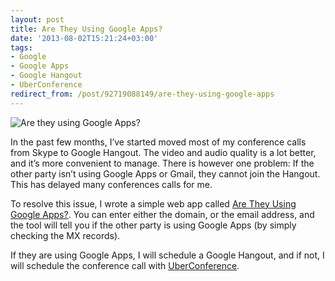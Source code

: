 ```yaml
---
layout: post
title: Are They Using Google Apps?
date: '2013-08-02T15:21:24+03:00'
tags:
- Google
- Google Apps
- Google Hangout
- UberConference
redirect_from: /post/92719088149/are-they-using-google-apps
---
```

![Are they using Google Apps?](http://viktorpetersson.com/wp-content/uploads/2013/08/are_they_using_google_apps-600x298.png)

In the past few months, I’ve started moved most of my conference calls from Skype to Google Hangout. The video and audio quality is a lot better, and it’s more convenient to manage. There is however one problem: If the other party isn’t using Google Apps or Gmail, they cannot join the Hangout. This has delayed many conferences calls for me.

To resolve this issue, I wrote a simple web app called [Are They Using Google Apps?](http://aretheyusinggoogleapps.com/). You can enter either the domain, or the email address, and the tool will tell you if the other party is using Google Apps (by simply checking the MX records).

If they are using Google Apps, I will schedule a Google Hangout, and if not, I will schedule the conference call with [UberConference](http://www.uberconference.com/).
